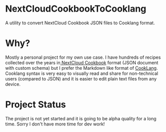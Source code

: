 # NextCloudCookbookToCooklang
A utility to convert NextCloud Cookbook JSON files to Cooklang format.

# Why?
Mostly a personal project for my own use case. I have hundreds of recipes collected over the years in[ NextCloud Cookbook](https://github.com/nextcloud/cookbook) format (JSON document with custom schema) but I prefer the Markdown like format of [CookLang](https://cooklang.org/). Cooklang syntax is very easy to visually read and share for non-technical users (compared to JSON) and it is easier to edit plain text files from any device.

# Project Status
The project is not yet started and it is going to be alpha quality for a long time. Sorry I don't have more time for dev work!
